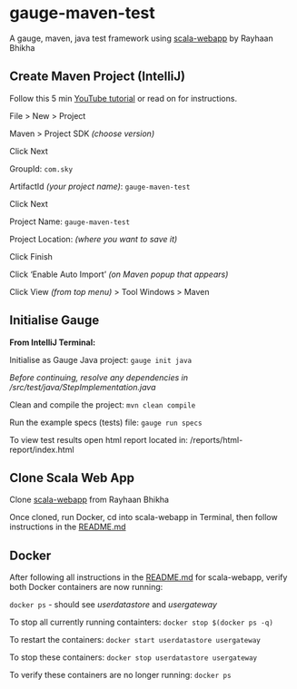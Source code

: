 # gauge-maven-test
A gauge, maven, java test framework using [scala-webapp](https://github.com/rayhaanbhikha/scala-webapp) by Rayhaan Bhikha


## Create Maven Project (IntelliJ)
Follow this 5 min [YouTube tutorial](https://www.youtube.com/watch?v=fi7ZbL23I2E) or read on for instructions.


File > New > Project

Maven > Project SDK *(choose version)* 

Click Next

GroupId: `com.sky`

ArtifactId *(your project name)*: `gauge-maven-test`

Click Next 

Project Name: `gauge-maven-test`

Project Location: *(where you want to save it)*

Click Finish

Click ‘Enable Auto Import’ *(on Maven popup that appears)*

Click View *(from top menu)* > Tool Windows > Maven


## Initialise Gauge

**From IntelliJ Terminal:**

Initialise as Gauge Java project: `gauge init java`

*Before continuing, resolve any dependencies in /src/test/java/StepImplementation.java*

Clean and compile the project: `mvn clean compile`

Run the example specs (tests) file: `gauge run specs`

To view test results open html report located in: /reports/html-report/index.html



## Clone Scala Web App
Clone [scala-webapp](https://github.com/rayhaanbhikha/scala-webapp) from Rayhaan Bhikha

Once cloned, run Docker, cd into scala-webapp in Terminal, then follow instructions in the [README.md](https://github.com/rayhaanbhikha/scala-webapp)


## Docker
After following all instructions in the [README.md](https://github.com/rayhaanbhikha/scala-webapp) for scala-webapp, verify both Docker containers are now running: 

`docker ps` - should see *userdatastore* and *usergateway*

To stop all currently running containters: `docker stop $(docker ps -q)`

To restart the containers: `docker start userdatastore usergateway`

To stop these containers: `docker stop userdatastore usergateway`

To verify these containers are no longer running: `docker ps`


